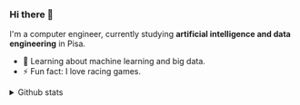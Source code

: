 ### Hi there 👋

I'm a computer engineer, currently studying **artificial intelligence and data engineering** in Pisa.

- 🌱  Learning about machine learning and big data.
- ⚡   Fun fact: I love racing games.

<details><summary>Github stats</summary>
  ![Anurag's github stats](https://github-readme-stats.vercel.app/api?username=seraogianluca&show_icons=true&count_private=true)(https://github.com/anuraghazra/github-readme-stats)
  
  ![Top Langs](https://github-readme-stats.vercel.app/api/top-langs/?username=seraogianluca&layout=compact)](https://github.com/anuraghazra/github-readme-stats)
</details>
